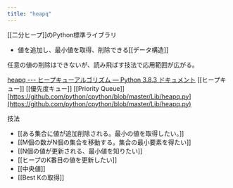 ```yaml
---
title: "heapq"
---
```


[[二分ヒープ]]のPython標準ライブラリ
- 値を追加し、最小値を取得、削除できる[[データ構造]]

任意の値の削除はできないが、読み飛ばす技法で応用範囲が広がる。

[heapq --- ヒープキューアルゴリズム — Python 3.8.3 ドキュメント](https://docs.python.org/ja/3/library/heapq.html)
[[ヒープキュー]] [[優先度キュー]] [[Priority Queue]]
[https://github.com/python/cpython/blob/master/Lib/heapq.py](https://github.com/python/cpython/blob/master/Lib/heapq.py)

技法
- [[ある集合に値が追加削除される。最小の値を取得したい。]]
- [[M個の数がN個の集合を移動する。集合の最小要素を得たい]]
- [[N個の値が更新される、最小値を知りたい]]
- [[ヒープのK番目の値を更新したい]]
- [[中央値]]
- [[Best Kの取得]]